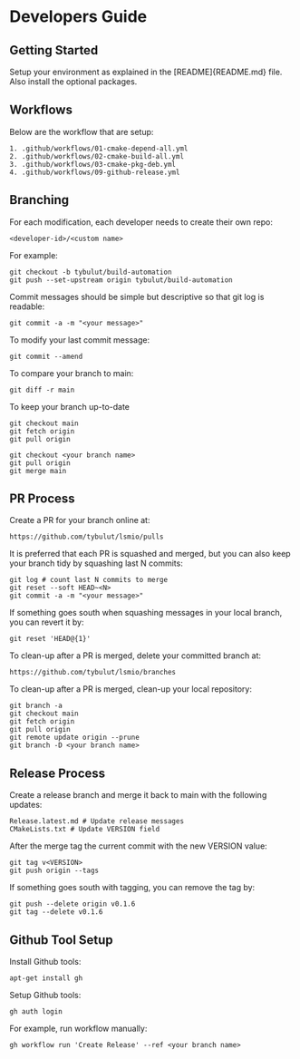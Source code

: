 # Developers Guide



## Getting Started

Setup your environment as explained in the [README]{README.md} file. Also install the optional packages.

## Workflows

Below are the workflow that are setup:

```
1. .github/workflows/01-cmake-depend-all.yml
2. .github/workflows/02-cmake-build-all.yml
3. .github/workflows/03-cmake-pkg-deb.yml
4. .github/workflows/09-github-release.yml
```

## Branching

For each modification, each developer needs to create their own repo:
```
<developer-id>/<custom name>
```

For example:
```
git checkout -b tybulut/build-automation
git push --set-upstream origin tybulut/build-automation
```

Commit messages should be simple but descriptive so that git log is readable:
```
git commit -a -m "<your message>"
```

To modify your last commit message:
```
git commit --amend
```

To compare your branch to main:
```
git diff -r main
```

To keep your branch up-to-date
```
git checkout main
git fetch origin
git pull origin

git checkout <your branch name>
git pull origin
git merge main
```

## PR Process

Create a PR for your branch online at: 
```
https://github.com/tybulut/lsmio/pulls
```

It is preferred that each PR is squashed and merged, but you can also keep your branch tidy by squashing last N commits:
```
git log # count last N commits to merge
git reset --soft HEAD~<N>
git commit -a -m "<your message>"
```

If something goes south when squashing messages in your local branch, you can revert it by:
```
git reset 'HEAD@{1}'
```

To clean-up after a PR is merged, delete your committed branch at:
```
https://github.com/tybulut/lsmio/branches
```

To clean-up after a PR is merged, clean-up your local repository:
```
git branch -a
git checkout main
git fetch origin
git pull origin
git remote update origin --prune
git branch -D <your branch name>
```

## Release Process

Create a release branch and merge it back to main with the following updates:

```
Release.latest.md # Update release messages
CMakeLists.txt # Update VERSION field
```

After the merge tag the current commit with the new VERSION value:
```
git tag v<VERSION>
git push origin --tags
```

If something goes south with tagging, you can remove the tag by:
```
git push --delete origin v0.1.6
git tag --delete v0.1.6
```

## Github Tool Setup

Install Github tools:
```
apt-get install gh
```

Setup Github tools:
```
gh auth login
```

For example, run workflow manually:
```
gh workflow run 'Create Release' --ref <your branch name>
```





